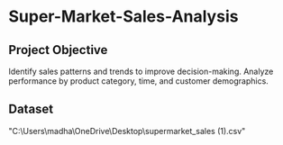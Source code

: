 # Super-Market-Sales-Analysis
## Project Objective
Identify sales patterns and trends to improve decision-making.
Analyze performance by product category, time, and customer demographics.

## Dataset
"C:\Users\madha\OneDrive\Desktop\supermarket_sales (1).csv"




